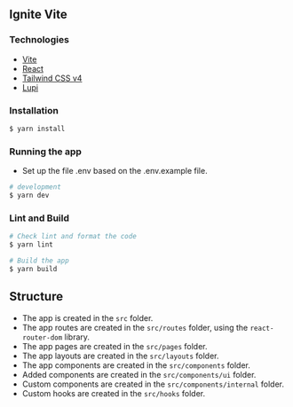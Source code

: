 ## Ignite Vite

### Technologies

- [Vite](https://vitejs.dev/)
- [React](https://reactjs.org/)
- [Tailwind CSS v4](https://tailwindcss.com/)
- [Lupi](https://www.npmjs.com/package/lupi)

### Installation

```bash
$ yarn install
```

### Running the app

- Set up the file .env based on the .env.example file.

```bash
# development
$ yarn dev
```

### Lint and Build

```bash
# Check lint and format the code
$ yarn lint

# Build the app
$ yarn build
```

## Structure

- The app is created in the `src` folder.
- The app routes are created in the `src/routes` folder, using the `react-router-dom` library.
- The app pages are created in the `src/pages` folder.
- The app layouts are created in the `src/layouts` folder.
- The app components are created in the `src/components` folder.
- Added components are created in the `src/components/ui` folder.
- Custom components are created in the `src/components/internal` folder.
- Custom hooks are created in the `src/hooks` folder.